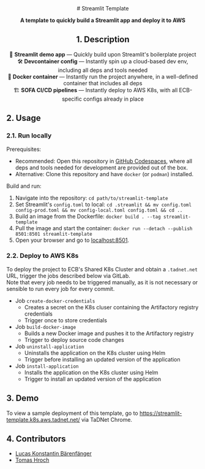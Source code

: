 <div align="center">
# Streamlit Template

**A template to quickly build a Streamlit app and deploy it to AWS**

## 1. Description

🚀 **Streamlit demo app** — Quickly build upon Streamlit's boilerplate project<br>
🛠️ **Devcontainer config** — Instantly spin up a cloud-based dev env, including all deps and tools needed<br>
🐳 **Docker container** — Instantly run the project anywhere, in a well-defined container that includes all deps<br>
🏗️ **SOFA CI/CD pipelines** — Instantly deploy to AWS K8s, with all ECB-specific configs already in place
</div>

## 2. Usage

### 2.1. Run locally

Prerequisites:
- Recommended: Open this repository in [GitHub Codespaces](https://github.com/PRS-STD/codespace-sofa), where all deps and tools needed for development are provided out of the box.
- Alternative: Clone this repository and have `docker` (or `podman`) installed.

Build and run:
1. Navigate into the repository: `cd path/to/streamlit-template`
2. Set Streamlit's `config.toml` to local: `cd .streamlit && mv config.toml config-prod.toml && mv config-local.toml config.toml && cd ..`
3. Build an image from the Dockerfile: `docker build . --tag streamlit-template`
4. Pull the image and start the container: `docker run --detach --publish 8501:8501 streamlit-template`
5. Open your browser and go to [localhost:8501](localhost:8501).

### 2.2. Deploy to AWS K8s

To deploy the project to ECB's Shared K8s Cluster and obtain a `.tadnet.net` URL, trigger the jobs described below via GitLab.<br>
Note that every job needs to be triggered manually, as it is not necessary or sensible to run every job for every commit.

- Job `create-docker-credentials`
  - Creates a secret on the K8s cluser containing the Artifactory registry credentials
  - Trigger once to store credentials
- Job `build-docker-image`
  - Builds a new Docker image and pushes it to the Artifactory registry
  - Trigger to deploy source code changes
- Job `uninstall-application`
  - Uninstalls the application on the K8s cluster using Helm
  - Trigger before installing an updated version of the application
- Job `install-application`
  - Installs the application on the K8s cluster using Helm
  - Trigger to install an updated version of the application

## 3. Demo

To view a sample deployment of this template, go to https://streamlit-template.k8s.aws.tadnet.net/ via TaDNet Chrome.

## 4. Contributors

* [Lucas Konstantin Bärenfänger](mailto:lucas_konstantin.barenfanger.external@ecb.europa.eu)
* [Tomas Hroch](mailto:tomas.hroch@ecb.europa.eu)
